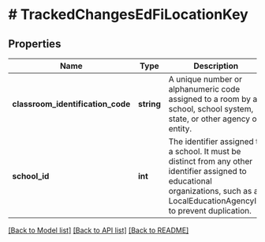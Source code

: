 # # TrackedChangesEdFiLocationKey

## Properties

Name | Type | Description | Notes
------------ | ------------- | ------------- | -------------
**classroom_identification_code** | **string** | A unique number or alphanumeric code assigned to a room by a school, school system, state, or other agency or entity. | [optional]
**school_id** | **int** | The identifier assigned to a school. It must be distinct from any other identifier assigned to educational organizations, such as a LocalEducationAgencyId, to prevent duplication. | [optional]

[[Back to Model list]](../../README.md#models) [[Back to API list]](../../README.md#endpoints) [[Back to README]](../../README.md)
